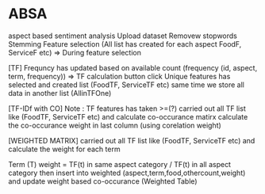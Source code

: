 # ABSA
aspect based sentiment analysis
Upload dataset
Removew stopwords
Stemming
Feature selection
(All list has created for each aspect  FoodF, ServiceF etc) => During feature selection

[TF]
Frequncy has updated based on available count (frequency (id, aspect, term, frequency)) => TF calculation button click
Unique features has selected and created list (FoodTF, ServiceTF etc)  same time we store all data in another list (AllinTFOne)

[TF-IDf with CO]
Note : TF features has taken >=(?)
carried out all TF list like  (FoodTF, ServiceTF etc) and calculate co-occurance matirx 
calculate the co-occurance weight in last column (using corelation weight)

[WEIGHTED MATRIX]
carried out all TF list like  (FoodTF, ServiceTF etc) and  calculate the weight for each term 

Term (T) weight = TF(t) in same aspect category  / TF(t) in all aspect category then
insert into weighted (aspect,term,food,othercount,weight) and update weight based co-occurance (Weighted Table)
